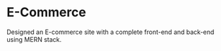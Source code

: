 # E-Commerce
Designed an E-commerce site with a complete front-end and back-end using  MERN stack. 
